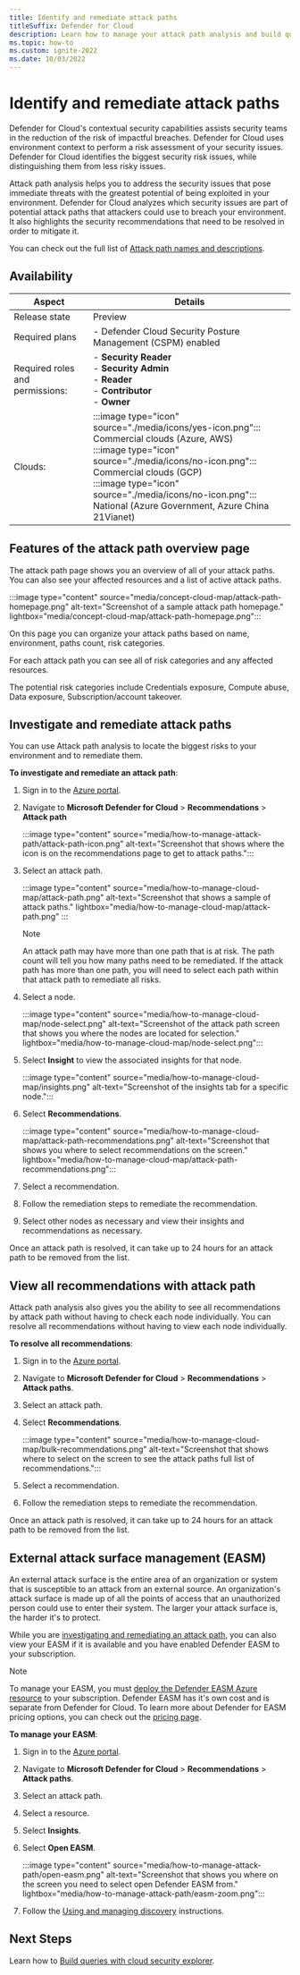 ```yaml
---
title: Identify and remediate attack paths
titleSuffix: Defender for Cloud
description: Learn how to manage your attack path analysis and build queries to locate vulnerabilities in your multicloud environment.
ms.topic: how-to
ms.custom: ignite-2022
ms.date: 10/03/2022
---
```


# Identify and remediate attack paths 

Defender for Cloud's contextual security capabilities assists security teams in the reduction of the risk of impactful breaches. Defender for Cloud uses environment context to perform a risk assessment of your security issues. Defender for Cloud identifies the biggest security risk issues, while distinguishing them from less risky issues.

Attack path analysis helps you to address the security issues that pose immediate threats with the greatest potential of being exploited in your environment. Defender for Cloud analyzes which security issues are part of potential attack paths that attackers could use to breach your environment. It also highlights the security recommendations that need to be resolved in order to mitigate it.

You can check out the full list of [Attack path names and descriptions](attack-path-reference.md).

## Availability

| Aspect | Details |
|--|--|
| Release state | Preview |
| Required plans | - Defender Cloud Security Posture Management (CSPM) enabled |
| Required roles and permissions: | - **Security Reader** <br> - **Security Admin** <br> - **Reader** <br> - **Contributor** <br> - **Owner** |
| Clouds: | :::image type="icon" source="./media/icons/yes-icon.png"::: Commercial clouds (Azure, AWS) <br>:::image type="icon" source="./media/icons/no-icon.png"::: Commercial clouds (GCP) <br>:::image type="icon" source="./media/icons/no-icon.png"::: National (Azure Government, Azure China 21Vianet) |

## Features of the attack path overview page

The attack path page shows you an overview of all of your attack paths. You can also see your affected resources and a list of active attack paths.

:::image type="content" source="media/concept-cloud-map/attack-path-homepage.png" alt-text="Screenshot of a sample attack path homepage." lightbox="media/concept-cloud-map/attack-path-homepage.png":::

On this page you can organize your attack paths based on name, environment, paths count, risk categories.

For each attack path you can see all of risk categories and any affected resources.

The potential risk categories include Credentials exposure, Compute abuse, Data exposure, Subscription/account takeover.

## Investigate and remediate attack paths

You can use Attack path analysis  to locate the biggest risks to your environment and to remediate them.

**To investigate and remediate an attack path**:

1. Sign in to the [Azure portal](https://portal.azure.com).

1. Navigate to **Microsoft Defender for Cloud** > **Recommendations** > **Attack path**

    :::image type="content" source="media/how-to-manage-attack-path/attack-path-icon.png" alt-text="Screenshot that shows where the icon is on the recommendations page to get to attack paths.":::

1. Select an attack path.

    :::image type="content" source="media/how-to-manage-cloud-map/attack-path.png" alt-text="Screenshot that shows a sample of attack paths." lightbox="media/how-to-manage-cloud-map/attack-path.png" :::

    > [!NOTE]
    > An attack path may have more than one path that is at risk. The path count will tell you how many paths need to be remediated. If the attack path has more than one path, you will need to select each path within that attack path to remediate all risks.

1. Select a node.

    :::image type="content" source="media/how-to-manage-cloud-map/node-select.png" alt-text="Screenshot of the attack path screen that shows you where the nodes are located for selection." lightbox="media/how-to-manage-cloud-map/node-select.png":::

1. Select **Insight** to view the associated insights for that node.

    :::image type="content" source="media/how-to-manage-cloud-map/insights.png" alt-text="Screenshot of the insights tab for a specific node.":::

1. Select **Recommendations**.

    :::image type="content" source="media/how-to-manage-cloud-map/attack-path-recommendations.png" alt-text="Screenshot that shows you where to select recommendations on the screen." lightbox="media/how-to-manage-cloud-map/attack-path-recommendations.png":::

1. Select a recommendation.

1. Follow the remediation steps to remediate the recommendation.

1. Select other nodes as necessary and view their insights and recommendations as necessary.

Once an attack path is resolved, it can take up to 24 hours for an attack path to be removed from the list.

## View all recommendations with attack path

Attack path analysis also gives you the ability to see all recommendations by attack path without having to check each node individually. You can resolve all recommendations without having to view each node individually.

**To resolve all recommendations**:

1. Sign in to the [Azure portal](https://portal.azure.com).

1. Navigate to **Microsoft Defender for Cloud** > **Recommendations** > **Attack paths**.

1. Select an attack path.

1. Select **Recommendations**.

    :::image type="content" source="media/how-to-manage-cloud-map/bulk-recommendations.png" alt-text="Screenshot that shows where to select on the screen to see the attack paths full list of recommendations.":::

1. Select a recommendation.

1. Follow the remediation steps to remediate the recommendation.

Once an attack path is resolved, it can take up to 24 hours for an attack path to be removed from the list.

## External attack surface management (EASM)

An external attack surface is the entire area of an organization or system that is susceptible to an attack from an external source. An organization's attack surface is made up of all the points of access that an unauthorized person could use to enter their system. The larger your attack surface is, the harder it's to protect.

While you are [investigating and remediating an attack path](#investigate-and-remediate-attack-paths), you can also view your EASM if it is available and you have enabled Defender EASM to your subscription.

> [!NOTE]
> To manage your EASM, you must [deploy the Defender EASM Azure resource](../external-attack-surface-management/deploying-the-defender-easm-azure-resource.md) to your subscription. Defender EASM has it's own cost and is separate from Defender for Cloud. To learn more about Defender for EASM pricing options, you can check out the [pricing page](https://azure.microsoft.com/pricing/details/defender-external-attack-surface-management/). 

**To manage your EASM**:

1. Sign in to the [Azure portal](https://portal.azure.com).

1. Navigate to **Microsoft Defender for Cloud** > **Recommendations** > **Attack paths**.

1. Select an attack path.

1. Select a resource.

1. Select **Insights**.

1. Select **Open EASM**.

    :::image type="content" source="media/how-to-manage-attack-path/open-easm.png" alt-text="Screenshot that shows you where on the screen you need to select open Defender EASM from." lightbox="media/how-to-manage-attack-path/easm-zoom.png":::

1. Follow the [Using and managing discovery](../external-attack-surface-management/using-and-managing-discovery.md) instructions.

## Next Steps

Learn how to [Build queries with cloud security explorer](how-to-manage-cloud-security-explorer.md).
